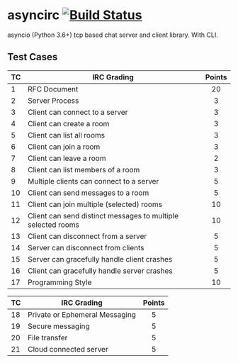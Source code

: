 # asyncirc [![Build Status](https://travis-ci.com/pdxjohnny/asyncirc.svg?branch=master)](https://travis-ci.com/pdxjohnny/asyncirc)

asyncio (Python 3.6+) tcp based chat server and client library. With CLI.

## Test Cases

|  TC | IRC Grading                                                   | Points |
| --- |---------------------------------------------------------------|:------:|
|  1  | RFC Document                                                  |  20    |
|  2  | Server Process                                                |  3     |
|  3  | Client can connect to a server                                |  3     |
|  4  | Client can create a room                                      |  3     |
|  5  | Client can list all rooms                                     |  3     |
|  6  | Client can join a room                                        |  3     |
|  7  | Client can leave a room                                       |  2     |
|  8  | Client can list members of a room                             |  3     |
|  9  | Multiple clients can connect to a server                      |  5     |
|  10 | Client can send messages to a room                            |  5     |
|  11 | Client can join multiple (selected) rooms                     |  10    |
|  12 | Client can send distinct messages to multiple selected rooms  |  10    |
|  13 | Client can disconnect from a server                           |  5     |
|  14 | Server can disconnect from clients                            |  5     |
|  15 | Server can gracefully handle client crashes                   |  5     |
|  16 | Client can gracefully handle server crashes                   |  5     |
|  17 | Programming Style                                             |  10    |

|  TC | IRC Grading                                                   | Points |
| --- |---------------------------------------------------------------|:------:|
|  18 | Private or Ephemeral Messaging                                |  5     |
|  19 | Secure messaging                                              |  5     |
|  20 | File transfer                                                 |  5     |
|  21 | Cloud connected server                                        |  5     |
